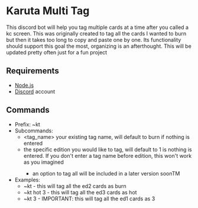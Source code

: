 # Karuta Multi Tag

This discord bot will help you tag multiple cards at a time after you called a kc screen. This was originally created to tag all the cards I wanted to burn but then it takes too long to copy and paste one by one. Its functionality should support this goal the most, organizing is an afterthought. This will be updated pretty often just for a fun project

## Requirements

- [Node.js](http://nodejs.org/)
- [Discord](https://discordapp.com/) account

## Commands 

- Prefix: ~kt
- Subcommands: 
    - <tag_name> your existing tag name, will default to burn if nothing is entered
    - <edition> the specific edition you would like to tag, will default to 1 is nothing is entered. If you don't enter a tag name before edition, this won't work as you imagined
      * an option to tag all will be included in a later version soonTM
- Examples: 
    - ~kt - this will tag all the ed2 cards as burn
    - ~kt hot 3 - this will tag all the ed3 cards as hot
    - ~kt 3 - IMPORTANT: this will tag all the ed1 cards as 3
